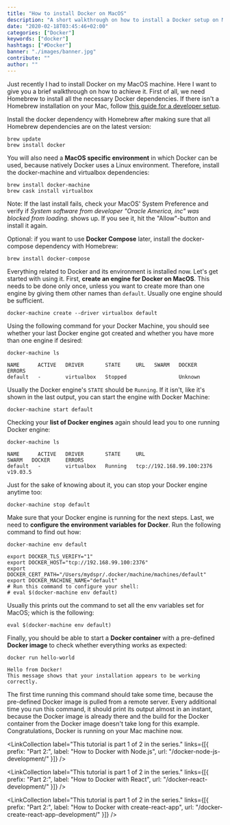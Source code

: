 ```yaml
---
title: "How to install Docker on MacOS"
description: "A short walkthrough on how to install a Docker setup on Mac / MacOS. When I had to install Docker myself, I wrote everything down that's needed for the setup ..."
date: "2020-02-18T03:45:46+02:00"
categories: ["Docker"]
keywords: ["docker"]
hashtags: ["#Docker"]
banner: "./images/banner.jpg"
contribute: ""
author: ""
---
```


<Sponsorship />

Just recently I had to install Docker on my MacOS machine. Here I want to give you a brief walkthrough on how to achieve it. First of all, we need Homebrew to install all the necessary Docker dependencies. If there isn't a Homebrew installation on your Mac, follow [this guide for a developer setup](/developer-setup/).

Install the docker dependency with Homebrew after making sure that all Homebrew dependencies are on the latest version:

```text
brew update
brew install docker
```

You will also need a **MacOS specific environment** in which Docker can be used, because natively Docker uses a Linux environment. Therefore, install the docker-machine and virtualbox dependencies:

```text
brew install docker-machine
brew cask install virtualbox
```

Note: If the last install fails, check your MacOS' System Preference and verify if *System software from developer "Oracle America, inc" was blocked from loading.* shows up. If you see it, hit the "Allow"-button and install it again.

Optional: if you want to use **Docker Compose** later, install the docker-compose dependency with Homebrew:

```text
brew install docker-compose
```

Everything related to Docker and its environment is installed now. Let's get started with using it. First, **create an engine for Docker on MacOS**. This needs to be done only once, unless you want to create more than one engine by giving them other names than `default`. Usually one engine should be sufficient.

```text
docker-machine create --driver virtualbox default
```

Using the following command for your Docker Machine, you should see whether your last Docker engine got created and whether you have more than one engine if desired:

```text
docker-machine ls

NAME      ACTIVE   DRIVER       STATE     URL   SWARM   DOCKER    ERRORS
default   -        virtualbox   Stopped                 Unknown
```

Usually the Docker engine's `STATE` should be `Running`. If it isn't, like it's shown in the last output, you can start the engine with Docker Machine:

```text
docker-machine start default
```

Checking your **list of Docker engines** again should lead you to one running Docker engine:

```text
docker-machine ls

NAME      ACTIVE   DRIVER       STATE     URL                         SWARM   DOCKER     ERRORS
default   -        virtualbox   Running   tcp://192.168.99.100:2376           v19.03.5
```

Just for the sake of knowing about it, you can stop your Docker engine anytime too:

```text
docker-machine stop default
```

Make sure that your Docker engine is running for the next steps. Last, we need to **configure the environment variables for Docker**. Run the following command to find out how:

```text
docker-machine env default

export DOCKER_TLS_VERIFY="1"
export DOCKER_HOST="tcp://192.168.99.100:2376"
export DOCKER_CERT_PATH="/Users/mydspr/.docker/machine/machines/default"
export DOCKER_MACHINE_NAME="default"
# Run this command to configure your shell:
# eval $(docker-machine env default)
```

Usually this prints out the command to set all the env variables set for MacOS; which is the following:

```text
eval $(docker-machine env default)
```

Finally, you should be able to start a **Docker container** with a pre-defined **Docker image** to check whether everything works as expected:

```text
docker run hello-world

Hello from Docker!
This message shows that your installation appears to be working correctly.
```

The first time running this command should take some time, because the pre-defined Docker image is pulled from a remote server. Every additional time you run this command, it should print its output almost in an instant, because the Docker image is already there and the build for the Docker container from the Docker image doesn't take long for this example. Congratulations, Docker is running on your Mac machine now.

<LinkCollection label="This tutorial is part 1 of 2 in the series." links={[{ prefix: "Part 2:", label: "How to Docker with Node.js", url: "/docker-node-js-development/" }]} />

<LinkCollection label="This tutorial is part 1 of 2 in the series." links={[{ prefix: "Part 2:", label: "How to Docker with React", url: "/docker-react-development/" }]} />

<LinkCollection label="This tutorial is part 1 of 2 in the series." links={[{ prefix: "Part 2:", label: "How to Docker with create-react-app", url: "/docker-create-react-app-development/" }]} />

<ReadMore label="Docker Cheatsheet" link="/docker-cheatsheet/" />